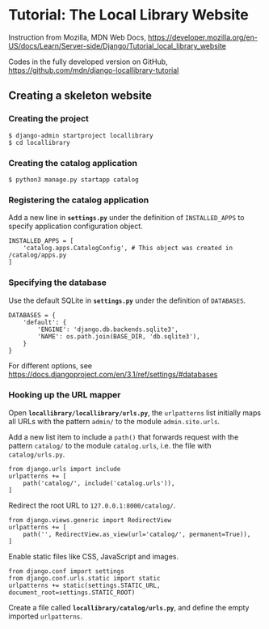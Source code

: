 # Tutorial: The Local Library Website

Instruction from Mozilla, MDN Web Docs, https://developer.mozilla.org/en-US/docs/Learn/Server-side/Django/Tutorial_local_library_website

Codes in the fully developed version on GitHub, https://github.com/mdn/django-locallibrary-tutorial

## Creating a skeleton website

### Creating the project
```
$ django-admin startproject locallibrary
$ cd locallibrary
```

### Creating the catalog application
```
$ python3 manage.py startapp catalog
```

### Registering the catalog application
Add a new line in **`settings.py`** under the definition of `INSTALLED_APPS` to specify application configuration object.
```
INSTALLED_APPS = [
    'catalog.apps.CatalogConfig', # This object was created in /catalog/apps.py
]
```

### Specifying the database
Use the default SQLite in **`settings.py`** under the definition of `DATABASES`.
```
DATABASES = {
    'default': {
        'ENGINE': 'django.db.backends.sqlite3',
        'NAME': os.path.join(BASE_DIR, 'db.sqlite3'),
    }
}
```
For different options, see https://docs.djangoproject.com/en/3.1/ref/settings/#databases

### Hooking up the URL mapper
Open **`locallibrary/locallibrary/urls.py`**, the `urlpatterns` list initially maps all URLs with the pattern `admin/` to the module `admin.site.urls`.

Add a new list item to include a `path()` that forwards request with the pattern `catalog/` to the module `catalog.urls`, i.e. the file with `catalog/urls.py`.
```
from django.urls import include
urlpatterns += [
    path('catalog/', include('catalog.urls')),
]
```
Redirect the root URL to `127.0.0.1:8000/catalog/`.
```
from django.views.generic import RedirectView
urlpatterns += [
    path('', RedirectView.as_view(url='catalog/', permanent=True)),
]
```
Enable static files like CSS, JavaScript and images.
```
from django.conf import settings
from django.conf.urls.static import static
urlpatterns += static(settings.STATIC_URL, document_root=settings.STATIC_ROOT)
```

Create a file called **`locallibrary/catalog/urls.py`**, and define the empty imported `urlpatterns`.

